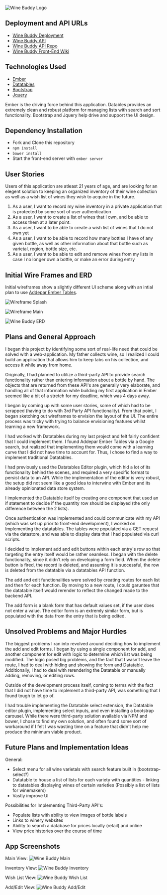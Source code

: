 ![Wine Buddy Logo](http://i.imgur.com/WLWCTLl.png)

## Deployment and API URLs

* [Wine Buddy Deployment](https://constaac.github.io/wine-mate-front-end/)
* [Wine Buddy API](https://wine-buddy-api.herokuapp.com/)
* [Wine Buddy API Repo](https://github.com/constaac/wine-mate-api)
* [Wine Buddy Front-End Wiki](https://github.com/constaac/wine-mate-front-end/wiki)

## Technologies Used

* [Ember](https://www.emberjs.com/)
* [Datatables](https://datatables.net/)
* [Bootstrap](http://getbootstrap.com/)
* [Jquery](https://jquery.com/)

Ember is the driving force behind this application. Datables provides an
extremely clean and robust platform for managing lists with search and sort
functionality. Bootstrap and Jquery help drive and support the UI design.

## Dependency Installation

* Fork and Clone this repository
* `npm install`
* `bower install`
* Start the front-end server with `ember server`

## User Stories

Users of this application are atleast 21 years of age, and are looking for an
elegent solution to keeping an organized inventory of their wine collection as
well as a wish list of wines they wish to acquire in the future.

1. As a user, I want to record my wine inventory in a private application that
is protected by some sort of user authentication
2. As a user, I want to create a list of wines that I own, and be able to access
them at a later point.
3. As a user, I want to be able to create a wish list of wines that I do not own yet
4. As a user, I want to be able to record how many bottles I have of any given bottle,
as well as other information about that bottle such as varietal, region, bottle size,
etc.
5. As a user, I want to be able to edit and remove wines from my lists in case I
no longer own a bottle, or make an error during entry

## Initial Wire Frames and ERD

Initial wireframes show a slightly different UI scheme along with an intial plan
to use [Addepar Ember Tables](http://opensource.addepar.com/ember-table/).

![Wireframe Splash](http://i.imgur.com/0wfgRNt.png)

![Wireframe Main](http://i.imgur.com/LjtAekD.png)

![Wine Buddy ERD](http://i.imgur.com/8OsRaUy.png)

## Plans and General Approach

I began this project by identifying some sort of real-life need that could be
solved with a web-application. My father collects wine, so I realized I could build
an application that allows him to keep tabs on his collection, and access it while
away from home.

Originally, I had planned to utilize a third-party API to provide search functionality
rather than entering information about a bottle by hand. The objects that are returned
from these API's are generally very elaborate, and handling all of that information
while building my first application in Ember seemed like a bit of a stretch for my
deadline, which was 4 days away.

I began by coming up with some user stories, some of which had to be scrapped (having
to do with 3rd Party API functionality). From that point, I began sketching out
wireframes to envision the layout of the UI. The entire process was tricky with
trying to balance envisioning features whilst learning a new framework.

I had worked with Datatables during my last project and felt fairly confident that
I could implement them. I found Addepar Ember Tables via a Google search, but realized
that implementing them would come with a learning curve that I did not have time to
account for. Thus, I chose to find a way to implement traditional Datatables.

I had previously used the Datatables Editor plugin, which hid a lot of its functionality
behind the scenes, and required a very specific format to persist data to an API. While
the implementation of the editor is very robust, the setup did not seem like a good idea
to interwine with Ember and its already opinionated data store system.

I implemented the Datatable itself by creating one component that used an if statement
to decide if the quantity row should be displayed (the only difference between the
2 lists).

Once authentication was implemented and could communicate with my API (which was set
up prior to front-end development), I worked on Implementing the datatables. The tables
were populated via a GET request via the datastore, and was able to display data that
I had populated via curl scripts.

I decided to implement add and edit buttons within each entry's row so that targeting
the entry itself would be rather seamless. I began with the delete functionality, since
it didn't rely on developing a form field. When the delete button is fired, the record is
deleted, and assuming it is successful, the row is deleted from the datatable via a
datatables API function.

The add and edit functionalities were solved by creating routes for each list and then for
each function. By moving to a new route, I could garuntee that the datatable itself would
rerender to reflect the changed made to the backend API.

The add form is a blank form that has default values set, if the user does not enter
a value. The editor form is an extremly similar form, but is populated with the data
from the entry that is being edited.

## Unsolved Problems and Major Hurdles

The biggest problems I ran into revolved around deciding how to implement the add and
edit forms. I began by using a single component for add, and another component for edit
with logic to determine which list was being modified. The logic posed big problems, and
the fact that I wasn't leave the route, I had to deal with hiding and showing the form and
Datatable. Additionally, I had to deal with rerendering the Datatable or manually adding,
removing, or editing rows.

Outside of the development process itself, coming to terms with the fact that I did not
have time to implement a third-party API, was something that I found tough to let go of.

I had trouble implementing the Datatable select extension, the Datatable editor plugin, implementing
select inputs, and even installing a bootstrap carousel. While there were third-party solution
available via NPM and bower, I chose to find my own solution, and often found some sort
of workaround if I felt I was wasting time on a feature that didn't help me produce
the minimum viable product.

## Future Plans and Implementation Ideas

General:

* Select menu for all wine varietals with search feature built in (bootstrap-select?)
* Datatable to house a list of lists for each variety with quantities - linking to datatables displaying wines of certain varieties (Possibly a list of lists for winemakers)
* Vastly improve UI

Possibilities for Implementing Third-Party API's:

* Populate lists with ability to view images of bottle labels
* Links to winery websites
* Ability to search a database for prices locally (retail) and online
* View price histories over the course of time

## App Screenshots

Main View:
![Wine Buddy Main](http://i.imgur.com/rA9j6t9.png)

Inventory View:
![Wine Buddy Inventory](http://i.imgur.com/QLvPZ93.png)

Wish List View:
![Wine Buddy Wish List](http://i.imgur.com/4Rfyh7O.png)

Add/Edit View:
![Wine Buddy Add/Edit](http://i.imgur.com/OuCtW3p.png)
